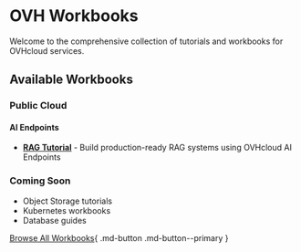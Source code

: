 # OVH Workbooks

Welcome to the comprehensive collection of tutorials and workbooks for OVHcloud services.

## Available Workbooks

### Public Cloud

#### AI Endpoints
- [**RAG Tutorial**](public-cloud/ai-endpoints/rag-tutorial/) - Build production-ready RAG systems using OVHcloud AI Endpoints

### Coming Soon
- Object Storage tutorials
- Kubernetes workbooks
- Database guides

[Browse All Workbooks](public-cloud/){ .md-button .md-button--primary }
